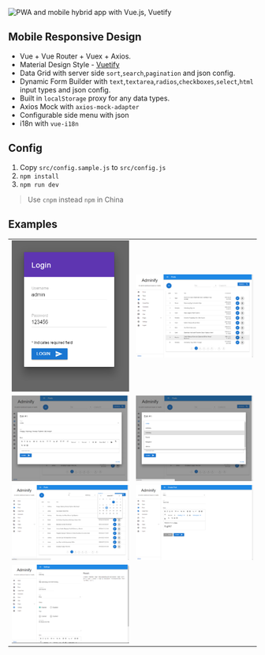 ![PWA and mobile hybrid app with Vue.js, Vuetify ](https://lws-abt5wcf.netdna-ssl.com/wp-content/uploads/2017/12/introduction-to-popular-vue.js-mobile-hybrid-app-frameworks.jpg)

## Mobile Responsive Design
- Vue + Vue Router + Vuex + Axios.
- Material Design Style - [Vuetify](https://vuetifyjs.com/)
- Data Grid with server side `sort`,`search`,`pagination` and json config.
- Dynamic Form Builder with `text`,`textarea`,`radios`,`checkboxes`,`select`,`html` input types and json config.
- Built in `localStorage` proxy for any data types.
- Axios Mock with `axios-mock-adapter`
- Configurable side menu with json
- i18n with `vue-i18n`

## Config
1. Copy `src/config.sample.js` to `src/config.js`
1. `npm install`
1. `npm run dev`

> Use `cnpm` instead `npm` in China


## Examples
|  |  |
|---|---|
|![1.png](screenshots/1.png)|![2.png](screenshots/2.png)|
|![3.png](screenshots/3.png)|![4.png](screenshots/4.png)|
|![5.png](screenshots/5.png)|![6.png](screenshots/6.png)|
|![7.png](screenshots/7.png)||
